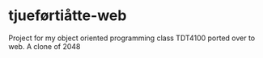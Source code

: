 # tjueførtiåtte-web

Project for my object oriented programming class TDT4100 ported over to web. 
A clone of 2048

